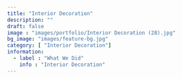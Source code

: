 ```yaml
---
title: "Interior Decoration"
description: ""
draft: false
image : "images/portfolio/Interior Decoration (28).jpg"
bg_image: "images/feature-bg.jpg"
category: [ "Interior Decoration"]
information:
  - label : "What We Did"
    info : "Interior Decoration"
---
```



